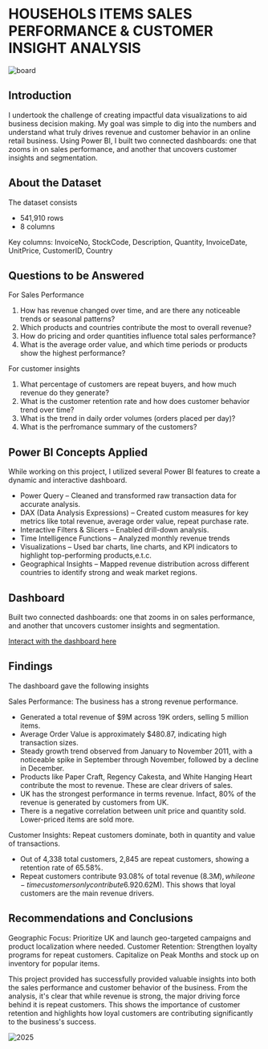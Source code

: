 # HOUSEHOLS ITEMS SALES PERFORMANCE & CUSTOMER INSIGHT ANALYSIS 
![board](https://github.com/user-attachments/assets/106894ed-d8d2-4af0-ab92-86fa040a34b9)

## Introduction
I undertook the challenge of creating impactful data visualizations to aid business decision making. My goal was simple to dig into the numbers and understand what truly drives revenue and customer behavior in an online retail business. Using Power BI, I built two connected dashboards: one that zooms in on sales performance, and another that uncovers customer insights and segmentation.

## About the Dataset

The dataset consists 
- 541,910 rows 
- 8 columns

Key columns: InvoiceNo, StockCode, Description, Quantity, InvoiceDate, UnitPrice, CustomerID, Country

## Questions to be Answered

For Sales Performance
1. How has revenue changed over time, and are there any noticeable trends or seasonal patterns?
2. Which products and countries contribute the most to overall revenue?
3. How do pricing and order quantities influence total sales performance?
5. What is the average order value, and which time periods or products show the highest performance?

For customer insights
1. What percentage of customers are repeat buyers, and how much revenue do they generate?
2. What is the customer retention rate and how does customer behavior trend over time?
3. What is the trend in daily order volumes (orders placed per day)?
4. What is the perfromance summary of the customers?

## Power BI Concepts Applied

While working on this project, I utilized several Power BI features to create a dynamic and interactive dashboard.

- Power Query – Cleaned and transformed raw transaction data for accurate analysis.
- DAX (Data Analysis Expressions) – Created custom measures for key metrics like total revenue, average order value, repeat purchase rate.
- Interactive Filters & Slicers – Enabled drill-down analysis.
- Time Intelligence Functions – Analyzed monthly revenue trends
- Visualizations – Used bar charts, line charts, and KPI indicators to highlight top-performing products,e.t.c.
- Geographical Insights – Mapped revenue distribution across different countries to identify strong and weak market regions.

## Dashboard

Built two connected dashboards: one that zooms in on sales performance, and another that uncovers customer insights and segmentation.

[Interact with the dashboard here](https://app.powerbi.com/view?r=eyJrIjoiZTM4NGI1ODUtNzNhYS00Njk2LWFkNGMtMDUxNTZhNjNmOTQ1IiwidCI6Ijc3ZGJjZTk5LTYwNTQtNGFiYS04MjUwLTE5YzBlZmI0MzE4ZCJ9)

## Findings
The dashboard gave the following insights

Sales Performance: The business has a strong revenue performance. 
- Generated a total revenue of $9M across 19K orders, selling 5 million items.
- Average Order Value is approximately $480.87, indicating high transaction sizes.
- Steady growth trend observed from January to November 2011, with a noticeable spike in September through November, followed by a decline in December.
- Products like Paper Craft, Regency Cakesta, and White Hanging Heart contribute the most to revenue. These are clear drivers of sales.
- UK has the strongest performance in terms revenue. Infact, 80% of the revenue is generated by customers from UK.
- There is a negative correlation between unit price and quantity sold. Lower-priced items are sold more.
  
Customer Insights: Repeat customers dominate, both in quantity and value of transactions.
- Out of 4,338 total customers, 2,845 are repeat customers, showing a retention rate of 65.58%.
- Repeat customers contribute 93.08% of total revenue ($8.3M), while one-time customers only contribute 6.92% ($0.62M). This shows that loyal customers are the main revenue drivers.

## Recommendations and Conclusions

Geographic Focus: Prioritize UK and launch geo-targeted campaigns and product localization where needed.
Customer Retention: Strengthen loyalty programs for repeat customers.
Capitalize on Peak Months and stock up on inventory for popular items.

This project provided has successfully provided valuable insights into both the sales performance and customer behavior of the business. From the analysis, it's clear that while revenue is strong, the major driving force behind it is repeat customers. This shows the importance of customer retention and highlights how loyal customers are contributing significantly to the business's success.

![2025](https://github.com/user-attachments/assets/fad7ee55-556c-474d-8d1b-5a4f0fc8fc8c)



